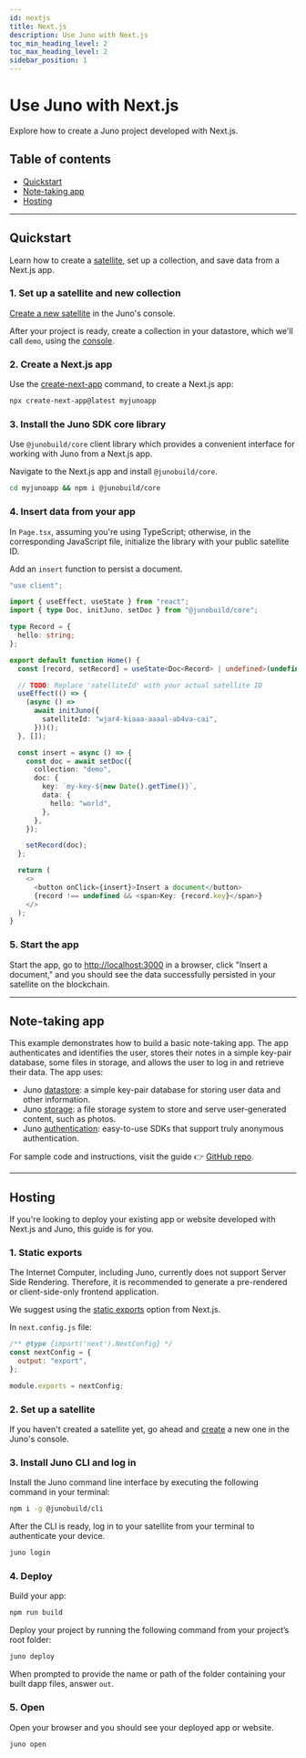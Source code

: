 ```yaml
---
id: nextjs
title: Next.js
description: Use Juno with Next.js
toc_min_heading_level: 2
toc_max_heading_level: 2
sidebar_position: 1
---
```


# Use Juno with Next.js

Explore how to create a Juno project developed with Next.js.

## Table of contents

- [Quickstart](#quickstart)
- [Note-taking app](#note-taking-app)
- [Hosting](#hosting)

---

## Quickstart

Learn how to create a [satellite], set up a collection, and save data from a Next.js app.

### 1. Set up a satellite and new collection

[Create a new satellite](../add-juno-to-an-app/create-a-satellite.md) in the Juno's console.

After your project is ready, create a collection in your datastore, which we'll call `demo`, using the [console](https://console.juno.build).

### 2. Create a Next.js app

Use the [create-next-app](https://nextjs.org/docs/pages/api-reference/create-next-app) command, to create a Next.js app:

```bash
npx create-next-app@latest myjunoapp
```

### 3. Install the Juno SDK core library

Use `@junobuild/core` client library which provides a convenient interface for working with Juno from a Next.js app.

Navigate to the Next.js app and install `@junobuild/core`.

```bash
cd myjunoapp && npm i @junobuild/core
```

### 4. Insert data from your app

In `Page.tsx`, assuming you're using TypeScript; otherwise, in the corresponding JavaScript file, initialize the library with your public satellite ID.

Add an `insert` function to persist a document.

```typescript title="Page.tsx"
"use client";

import { useEffect, useState } from "react";
import { type Doc, initJuno, setDoc } from "@junobuild/core";

type Record = {
  hello: string;
};

export default function Home() {
  const [record, setRecord] = useState<Doc<Record> | undefined>(undefined);

  // TODO: Replace 'satelliteId' with your actual satellite ID
  useEffect(() => {
    (async () =>
      await initJuno({
        satelliteId: "wjar4-kiaaa-aaaal-ab4va-cai",
      }))();
  }, []);

  const insert = async () => {
    const doc = await setDoc({
      collection: "demo",
      doc: {
        key: `my-key-${new Date().getTime()}`,
        data: {
          hello: "world",
        },
      },
    });

    setRecord(doc);
  };

  return (
    <>
      <button onClick={insert}>Insert a document</button>
      {record !== undefined && <span>Key: {record.key}</span>}
    </>
  );
}
```

### 5. Start the app

Start the app, go to [http://localhost:3000](http://localhost:3000) in a browser, click "Insert a document," and you should see the data successfully persisted in your satellite on the blockchain.

---

## Note-taking app

This example demonstrates how to build a basic note-taking app. The app authenticates and identifies the user, stores their notes in a simple key-pair database, some files in storage, and allows the user to log in and retrieve their data. The app uses:

- Juno [datastore](../build/datastore.md): a simple key-pair database for storing user data and other information.
- Juno [storage](../build/storage.md): a file storage system to store and serve user-generated content, such as photos.
- Juno [authentication](../build/authentication.md): easy-to-use SDKs that support truly anonymous authentication.

For sample code and instructions, visit the guide 👉 [GitHub repo](https://github.com/junobuild/examples/tree/main/next/diary).

---

## Hosting

If you're looking to deploy your existing app or website developed with Next.js and Juno, this guide is for you.

### 1. Static exports

The Internet Computer, including Juno, currently does not support Server Side Rendering. Therefore, it is recommended to generate a pre-rendered or client-side-only frontend application.

We suggest using the [static exports](https://nextjs.org/docs/pages/building-your-application/deploying/static-exports) option from Next.js.

In `next.config.js` file:

```javascript title="next.config.js"
/** @type {import('next').NextConfig} */
const nextConfig = {
  output: "export",
};

module.exports = nextConfig;
```

### 2. Set up a satellite

If you haven't created a satellite yet, go ahead and [create](../add-juno-to-an-app/create-a-satellite.md) a new one in the Juno's console.

### 3. Install Juno CLI and log in

Install the Juno command line interface by executing the following command in your terminal:

```bash
npm i -g @junobuild/cli
```

After the CLI is ready, log in to your satellite from your terminal to authenticate your device.

```bash
juno login
```

### 4. Deploy

Build your app:

```bash
npm run build
```

Deploy your project by running the following command from your project’s root folder:

```bash
juno deploy
```

When prompted to provide the name or path of the folder containing your built dapp files, answer `out`.

### 5. Open

Open your browser and you should see your deployed app or website.

```bash
juno open
```

[satellite]: ../terminology.md#satellite
